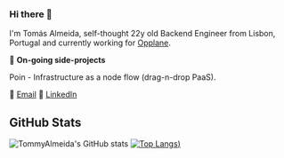 ### Hi there 👋

I'm Tomás Almeida, self-thought 22y old Backend Engineer from Lisbon, Portugal and currently working for <a href="www.opplane.com">Opplane</a>.


🔭 __On-going side-projects__

Poin - Infrastructure as a node flow (drag-n-drop PaaS).


💼 [Email](mailto:tomasrsduarte@gmail.com)
👔 [LinkedIn](https://www.linkedin.com/in/tommy-almeida/)

## **GitHub Stats**

![TommyAlmeida's GitHub stats](https://github-readme-stats.vercel.app/api?username=TommyAlmeida&show_icons=true)
[![Top Langs](https://github-readme-stats.vercel.app/api/top-langs/?username=anuraghazra&layout=compact&count_private=true))](https://github.com/anuraghazra/github-readme-stats)
